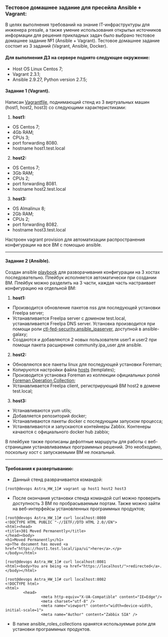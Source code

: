 ### Тестовое домашнее задание для пресейла __Ansible + Vagrant__:
В целях выполнения требований на знание IT-инфраструктуры для инженера presale, а также умение использования открытых источников информации для решения прикладных задач было выбрано тестовое домашнее задание №1 (Ansible + Vagrant). Тестовое домашнее задание состоит из 3 заданий (Vagrant, Ansible, Docker).
#### Для выполнения ДЗ на сервере поднято следующее окружение:
- Host OS Linux Centos 7;
- Vagrant 2.3.1;
- Ansible 2.9.27, Python version 2.7.5;

#### Задание 1 (Vagrant).
Написан [Vagrantfile](https://github.com/uNkindy/Astra_HW_1/blob/main/Vagrantfile), поднимающий стенд из 3 виртуальных машин (host1, host2, host3) со следующими характеристиками:
1. __host1:__
- OS Centos 7;
- 4Gb RAM;
- CPUs 3;
- port forwarding 8080.
- hostname host1.test.local
2. __host2:__
- OS Centos 7;
- 3Gb RAM;
- CPUs 2;
- port forwarding 8081.
- hostname host2.test.local
3. __host3:__
- OS Almalinux 8;
- 2Gb RAM;
- CPUs 2;
- port forwarding 8082.
- hostname host3.test.local

Настроен vagrant provision для автоматизации распространения конфигурации на все ВМ c помощью ansible.
___
#### Задание 2 (Ansible).
Создан ansible [playbook](https://github.com/uNkindy/Astra_HW_1/blob/main/playbook.yml) для разворачивания конфигурации на 3 хостах последовательно. Плейбук исполняется автоматически при создании ВМ. Плейбук можно разделить на 3 части, каждая часть настраивает конфигурацию на отдельной ВМ:
1. __host1:__
- Производится обновление пакетов nss для последующей установки FreeIpa server;
- Устанавливается FreeIpa server с доменом test.local, устанавливается FreeIpa DNS server. Установка производится при помощи роли [ctl-fed-security.ansible_ipaserver](https://galaxy.ansible.com/ctl-fed-security/ansible_ipaserver), доступной в ansible-galaxy;
- Cоздаются и добавляются 2 новых пользователя user1 и user2 при помощи пакета расширения community.ipa_user для ansible.

2. __host2:__
- Обновляются все пакеты linux для последующей установки Foreman;
- Копируются настройки файла [hosts](https://github.com/uNkindy/Astra_HW_1/blob/main/templates/hosts.j2) (templates);
- Производится установка Foreman из коллекции официальных ролей [Foreman Operation Collection](https://galaxy.ansible.com/theforeman/operations);
- Устанавливается FreeIpa client, регистрирующий ВМ host2 в домене test.local;

3. __host3:__
- Устанавливаются yum utils;
- Добавляется репозиторий docker;
- Устанавливаются пакеты docker c последующим запуском процесса;
- Устанввливаются и запускаются контейнеры Zabbix. Контенеры качаются с официального docker hub zabbix;

В плейбуке также прописаны дефолтные маршруты для работы с веб-страницами устанавливаемых программных решений. Это необходимо, поскольку хост с запускаемыми ВМ не локальный.
___
#### Требования к развертыванию:
- Данный стенд разврачивается командой:
```console
[root@devops Astra_HW_1]# vagrant up host1 host2 host3
```
- После окончания установки стенда командой curl можно проверить доступность 3 ВМ по пробрасываемым портам. Также можно зайти на веб-интерфейсы установленных программных продуктов;
```console
[root@devops Astra_HW_1]# curl localhost:8080
<!DOCTYPE HTML PUBLIC "-//IETF//DTD HTML 2.0//EN">
<html><head>
<title>301 Moved Permanently</title>
</head><body>
<h1>Moved Permanently</h1>
<p>The document has moved <a href="https://host1.test.local/ipa/ui">here</a>.</p>
</body></html>

[root@devops Astra_HW_1]# curl localhost:8081
<html><body>You are being <a href="https://localhost/">redirected</a>.</body></html>

[root@devops Astra_HW_1]# curl localhost:8082
<!DOCTYPE html>
<html>
        <head>
                <meta http-equiv="X-UA-Compatible" content="IE=Edge"/>
                <meta charset="utf-8" />
                <meta name="viewport" content="width=device-width, initial-scale=1">
                <meta name="Author" content="Zabbix SIA" />
```
- В папке ansible_roles_collections хранятся используемые роли для установки программных продуктов.